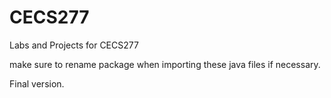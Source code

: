 # CECS277
Labs and Projects for CECS277

make sure to rename package when importing these java files if necessary.

Final version.
